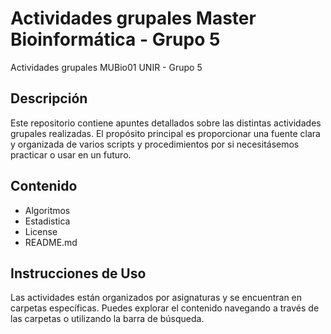 # Actividades grupales Master Bioinformática - Grupo 5 

Actividades grupales MUBio01 UNIR - Grupo 5

## Descripción

Este repositorio contiene apuntes detallados sobre las distintas actividades grupales realizadas. El propósito principal es proporcionar una fuente clara y organizada de varios scripts y procedimientos por si necesitásemos practicar o usar en un futuro.

## Contenido

- Algoritmos
- Estadistica
- License
- README.md

## Instrucciones de Uso

Las actividades están organizados por asignaturas y se encuentran en carpetas específicas. Puedes explorar el contenido navegando a través de las carpetas o utilizando la barra de búsqueda.

